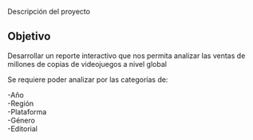 Descripción del proyecto <br />

## Objetivo

Desarrollar un reporte interactivo que nos permita analizar las ventas de millones de copias de videojuegos a nivel global <br />

Se requiere poder analizar por las categorías de: <br />

-Año <br />
-Región <br />
-Plataforma <br />
-Género <br />
-Editorial <br />





